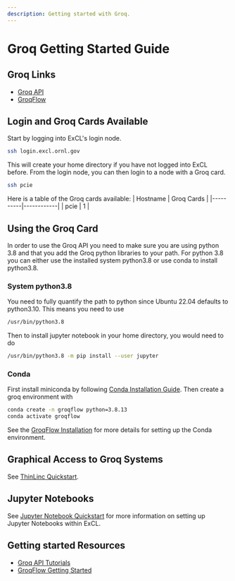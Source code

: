 ```yaml
---
description: Getting started with Groq.
---
```

# Groq Getting Started Guide

## Groq Links
- [Groq API](https://github.com/Groq/GroqAPI)
- [GroqFlow](https://github.com/groq/groqflow)

## Login and Groq Cards Available
Start by logging into ExCL's login node.
```bash
ssh login.excl.ornl.gov
```
This will create your home directory if you have not logged into ExCL before. From the login node, you can then login to a node with a Groq card.
```bash
ssh pcie
```

Here is a table of the Groq cards available:
| Hostname | Groq Cards |
|----------|------------|
| pcie     | 1          |

## Using the Groq Card

In order to use the Groq API you need to make sure you are using python 3.8 and that you add the Groq python libraries to your path. For python 3.8 you can either use the installed system python3.8 or use conda to install python3.8. 

### System python3.8
You need to fully quantify the path to python since Ubuntu 22.04 defaults to python3.10. This means you need to use
```bash
/usr/bin/python3.8
```

Then to install jupyter notebook in your home directory, you would need to do
```bash
/usr/bin/python3.8 -m pip install --user jupyter
```

### Conda
First install miniconda by following [Conda Installation Guide](conda-and-spack-installation.md#installing-conda).
Then create a groq environment with 
```bash
conda create -n groqflow python=3.8.13
conda activate groqflow
```
See the [GroqFlow Installation](https://github.com/groq/groqflow/blob/main/docs/install.md) for more details for setting up the Conda environment.

## Graphical Access to Groq Systems
See [ThinLinc Quickstart](ThinLinc.md).

## Jupyter Notebooks
See [Jupyter Notebook Quickstart](jupyter-quick-start.md) for more information on setting up Jupyter Notebooks within ExCL.

## Getting started Resources
- [Groq API Tutorials](https://github.com/groq/GroqAPI/tree/main/gapi/tutorials)
- [GroqFlow Getting Started](https://github.com/groq/groqflow#getting-started)
